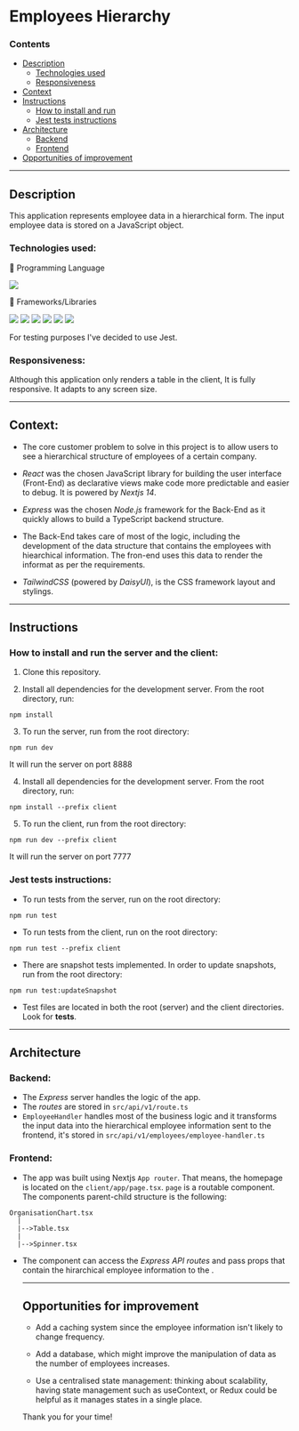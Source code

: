 # Employees Hierarchy

### Contents

- [Description](#description)
  - [Technologies used](#technologies-used)
  - [Responsiveness](#responsiveness)
- [Context](#context)
- [Instructions](#instructions)
  - [How to install and run](#How-to-install-and-run-the-server-and-the-client)
  - [Jest tests instructions](#jest-tests-instructions)
- [Architecture](#architecture-mvc)
  - [Backend](#backend)
  - [Frontend](#frontend)
- [Opportunities of improvement](#opportunities-of-improvement)

---

## Description

This application represents employee data in a hierarchical form. The input employee data is stored on a JavaScript object.

### Technologies used:

🧰 Programming Language

![](https://img.shields.io/badge/TypeScript-007ACC?style=for-the-badge&logo=typescript&logoColor=white)

🧰 Frameworks/Libraries

![](https://img.shields.io/badge/react-%2320232a.svg?style=for-the-badge&logo=react&logoColor=%2361DAFB)
![](https://img.shields.io/badge/Next-black?style=for-the-badge&logo=next.js&logoColor=white)
![](https://img.shields.io/badge/node.js-6DA55F?style=for-the-badge&logo=node.js&logoColor=white)
![](https://img.shields.io/badge/express.js-%23404d59.svg?style=for-the-badge&logo=express&logoColor=%2361DAFB)
![](https://img.shields.io/badge/tailwindcss-%2338B2AC.svg?style=for-the-badge&logo=tailwind-css&logoColor=white)
![](https://img.shields.io/badge/daisyui-5A0EF8?style=for-the-badge&logo=daisyui&logoColor=white)

For testing purposes I've decided to use Jest.

### Responsiveness:

Although this application only renders a table in the client, It is fully responsive. It adapts to any screen size.

---

## Context:

- The core customer problem to solve in this project is to allow users to see a hierarchical structure of employees of a certain company.

- _React_ was the chosen JavaScript library for building the user interface (Front-End) as declarative views make code more predictable and easier to debug. It is powered by _Nextjs 14_.

- _Express_ was the chosen _Node.js_ framework for the Back-End as it quickly allows to build a TypeScript backend structure.

- The Back-End takes care of most of the logic, including the development of the data structure that contains the employees with hiearchical information. The fron-end uses this data to render the informat as per the requirements.

- _TailwindCSS_ (powered by _DaisyUI_), is the CSS framework layout and stylings.

---

## Instructions

### How to install and run the server and the client:

1. Clone this repository.

2. Install all dependencies for the development server. From the root directory, run:

```
npm install
```

3. To run the server, run from the root directory:

```
npm run dev
```
It will run the server on port 8888

4. Install all dependencies for the development server. From the root directory, run:
```
npm install --prefix client
```

5. To run the client, run from the root directory:

```
npm run dev --prefix client
```
It will run the server on port 7777

### Jest tests instructions:

- To run tests from the server, run on the root directory:
```
npm run test
```
- To run tests from the client, run on the root directory:
```
npm run test --prefix client
```
- There are snapshot tests implemented. In order to update snapshots, run from the root directory:
```
npm run test:updateSnapshot
```
- Test files are located in both the root (server) and the client directories. Look for __tests__.

---

## Architecture

### Backend:

- The _Express_ server handles the logic of the app.
- The _routes_ are stored in `src/api/v1/route.ts`
- `EmployeeHandler` handles most of the business logic and it transforms the input data into the hierarchical employee information sent to the frontend, it's stored in `src/api/v1/employees/employee-handler.ts`

### Frontend:

- The app was built using Nextjs `App router`. That means, the homepage is located on the `client/app/page.tsx`. `page` is a routable component. The components parent-child structure is the following:

```
OrganisationChart.tsx
  |
  |-->Table.tsx
  |
  |-->Spinner.tsx
```

- The <OrganisationChart/> component can access the _Express API routes_ and pass props that contain the hirarchical employee information to the <Table/>.

---

## Opportunities for improvement

- Add a caching system since the employee information isn't likely to change frequency.

- Add a database, which might improve the manipulation of data as the number of employees increases.

- Use a centralised state management: thinking about scalability, having state management such as useContext, or Redux could be helpful as it manages states in a single place.

Thank you for your time!